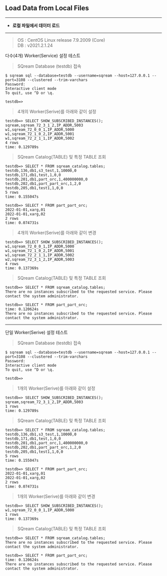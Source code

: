Load Data from Local Files
---

* * *

* __로컬 파일에서 데이터 로드__

* * *

>OS : CentOS Linux release 7.9.2009 (Core)<br>
DB : v2021.2.1.24

다수(4개) Worker(Service) 설정 테스트

>SQream Database (testdb) 접속
~~~
$ sqream sql --database=testdb --username=sqream --host=127.0.0.1 --port=3108 --clustered --trim-varchars
Password:
Interactive client mode
To quit, use ^D or \q.

testdb=>
~~~

>4개의 Worker(Serive)를 아래와 같이 설정
~~~
testdb=> SELECT SHOW_SUBSCRIBED_INSTANCES();
sqream,sqream_72_3_1_2,IP_ADDR,5003
w1,sqream_72_0_0_1,IP_ADDR,5000
w1,sqream_72_1_0_2,IP_ADDR,5001
w1,sqream_72_2_1_1,IP_ADDR,5002
4 rows
time: 0.129789s
~~~

>SQream Catalog(TABLE) 및 특정 TABLE 조회
~~~
testdb=> SELECT * FROM sqream_catalog.tables;
testdb,136,db1,s3_test,1,10000,0
testdb,171,db1,test,1,0,0
testdb,201,db1,part_orc,1,400000000,0
testdb,202,db1,part_part_orc,1,2,0
testdb,205,db1,test1,1,0,0
5 rows
time: 0.155047s

testdb=> SELECT * FROM part_part_orc;
2022-01-01,xarg,01
2022-01-01,xarg,02
2 rows
time: 0.074731s
~~~

>4개의 Worker(Serive)를 아래와 같이 변경
~~~
testdb=> SELECT SHOW_SUBSCRIBED_INSTANCES();
w1,sqream_72_0_0_1,IP_ADDR,5000
w1,sqream_72_1_0_2,IP_ADDR,5001
w1,sqream_72_2_1_1,IP_ADDR,5002
w2,sqream_72_3_1_2,IP_ADDR,5003
4 rows
time: 0.137369s
~~~

>SQream Catalog(TABLE) 및 특정 TABLE 조회
~~~
testdb=> SELECT * FROM sqream_catalog.tables;
There are no instances subscribed to the requested service. Please contact the system administrator.

testdb=> SELECT * FROM part_part_orc;
time: 0.120624s
There are no instances subscribed to the requested service. Please contact the system administrator.
~~~

* * *

단일 Worker(Serive) 설정 테스트

>SQream Database (testdb) 접속
~~~
$ sqream sql --database=testdb --username=sqream --host=127.0.0.1 --port=3108 --clustered --trim-varchars
Password:
Interactive client mode
To quit, use ^D or \q.

testdb=>
~~~

>1개의 Worker(Serive)를 아래와 같이 설정
~~~
testdb=> SELECT SHOW_SUBSCRIBED_INSTANCES();
sqream,sqream_72_3_1_2,IP_ADDR,5003
1 rows
time: 0.129789s
~~~

>SQream Catalog(TABLE) 및 특정 TABLE 조회
~~~
testdb=> SELECT * FROM sqream_catalog.tables;
testdb,136,db1,s3_test,1,10000,0
testdb,171,db1,test,1,0,0
testdb,201,db1,part_orc,1,400000000,0
testdb,202,db1,part_part_orc,1,2,0
testdb,205,db1,test1,1,0,0
5 rows
time: 0.155047s

testdb=> SELECT * FROM part_part_orc;
2022-01-01,xarg,01
2022-01-01,xarg,02
2 rows
time: 0.074731s
~~~

>1개의 Worker(Serive)를 아래와 같이 변경
~~~
testdb=> SELECT SHOW_SUBSCRIBED_INSTANCES();
w1,sqream_72_0_0_1,IP_ADDR,5000
1 rows
time: 0.137369s
~~~

>SQream Catalog(TABLE) 및 특정 TABLE 조회
~~~
testdb=> SELECT * FROM sqream_catalog.tables;
There are no instances subscribed to the requested service. Please contact the system administrator.

testdb=> SELECT * FROM part_part_orc;
time: 0.120624s
There are no instances subscribed to the requested service. Please contact the system administrator.
~~~
